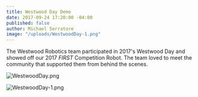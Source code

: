 ```yaml
---
title: Westwood Day Demo
date: 2017-09-24 17:20:00 -04:00
published: false
author: Michael Serratore
image: "/uploads/WestwoodDay-1.png"
---
```


The Westwood Robotics team participated in 2017's Westwood Day and showed off our 2017 *FIRST* Competition Robot. The team loved to meet the community that supported them from behind the scenes.

![WestwoodDay.png](/uploads/WestwoodDay.png)

![WestwoodDay-1.png](/uploads/WestwoodDay-1.png)
